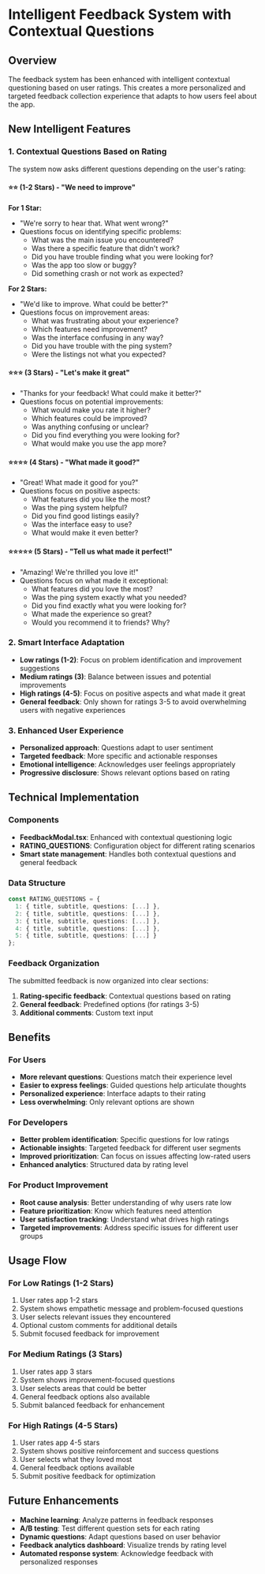 # Intelligent Feedback System with Contextual Questions

## Overview
The feedback system has been enhanced with intelligent contextual questioning based on user ratings. This creates a more personalized and targeted feedback collection experience that adapts to how users feel about the app.

## New Intelligent Features

### 1. Contextual Questions Based on Rating
The system now asks different questions depending on the user's rating:

#### ⭐⭐ (1-2 Stars) - "We need to improve"
**For 1 Star:**
- "We're sorry to hear that. What went wrong?"
- Questions focus on identifying specific problems:
  - What was the main issue you encountered?
  - Was there a specific feature that didn't work?
  - Did you have trouble finding what you were looking for?
  - Was the app too slow or buggy?
  - Did something crash or not work as expected?

**For 2 Stars:**
- "We'd like to improve. What could be better?"
- Questions focus on improvement areas:
  - What was frustrating about your experience?
  - Which features need improvement?
  - Was the interface confusing in any way?
  - Did you have trouble with the ping system?
  - Were the listings not what you expected?

#### ⭐⭐⭐ (3 Stars) - "Let's make it great"
- "Thanks for your feedback! What could make it better?"
- Questions focus on potential improvements:
  - What would make you rate it higher?
  - Which features could be improved?
  - Was anything confusing or unclear?
  - Did you find everything you were looking for?
  - What would make you use the app more?

#### ⭐⭐⭐⭐ (4 Stars) - "What made it good?"
- "Great! What made it good for you?"
- Questions focus on positive aspects:
  - What features did you like the most?
  - Was the ping system helpful?
  - Did you find good listings easily?
  - Was the interface easy to use?
  - What would make it even better?

#### ⭐⭐⭐⭐⭐ (5 Stars) - "Tell us what made it perfect!"
- "Amazing! We're thrilled you love it!"
- Questions focus on what made it exceptional:
  - What features did you love the most?
  - Was the ping system exactly what you needed?
  - Did you find exactly what you were looking for?
  - What made the experience so great?
  - Would you recommend it to friends? Why?

### 2. Smart Interface Adaptation
- **Low ratings (1-2)**: Focus on problem identification and improvement suggestions
- **Medium ratings (3)**: Balance between issues and potential improvements
- **High ratings (4-5)**: Focus on positive aspects and what made it great
- **General feedback**: Only shown for ratings 3-5 to avoid overwhelming users with negative experiences

### 3. Enhanced User Experience
- **Personalized approach**: Questions adapt to user sentiment
- **Targeted feedback**: More specific and actionable responses
- **Emotional intelligence**: Acknowledges user feelings appropriately
- **Progressive disclosure**: Shows relevant options based on rating

## Technical Implementation

### Components
- **FeedbackModal.tsx**: Enhanced with contextual questioning logic
- **RATING_QUESTIONS**: Configuration object for different rating scenarios
- **Smart state management**: Handles both contextual questions and general feedback

### Data Structure
```typescript
const RATING_QUESTIONS = {
  1: { title, subtitle, questions: [...] },
  2: { title, subtitle, questions: [...] },
  3: { title, subtitle, questions: [...] },
  4: { title, subtitle, questions: [...] },
  5: { title, subtitle, questions: [...] }
};
```

### Feedback Organization
The submitted feedback is now organized into clear sections:
1. **Rating-specific feedback**: Contextual questions based on rating
2. **General feedback**: Predefined options (for ratings 3-5)
3. **Additional comments**: Custom text input

## Benefits

### For Users
- **More relevant questions**: Questions match their experience level
- **Easier to express feelings**: Guided questions help articulate thoughts
- **Personalized experience**: Interface adapts to their rating
- **Less overwhelming**: Only relevant options are shown

### For Developers
- **Better problem identification**: Specific questions for low ratings
- **Actionable insights**: Targeted feedback for different user segments
- **Improved prioritization**: Can focus on issues affecting low-rated users
- **Enhanced analytics**: Structured data by rating level

### For Product Improvement
- **Root cause analysis**: Better understanding of why users rate low
- **Feature prioritization**: Know which features need attention
- **User satisfaction tracking**: Understand what drives high ratings
- **Targeted improvements**: Address specific issues for different user groups

## Usage Flow

### For Low Ratings (1-2 Stars)
1. User rates app 1-2 stars
2. System shows empathetic message and problem-focused questions
3. User selects relevant issues they encountered
4. Optional custom comments for additional details
5. Submit focused feedback for improvement

### For Medium Ratings (3 Stars)
1. User rates app 3 stars
2. System shows improvement-focused questions
3. User selects areas that could be better
4. General feedback options also available
5. Submit balanced feedback for enhancement

### For High Ratings (4-5 Stars)
1. User rates app 4-5 stars
2. System shows positive reinforcement and success questions
3. User selects what they loved most
4. General feedback options available
5. Submit positive feedback for optimization

## Future Enhancements
- **Machine learning**: Analyze patterns in feedback responses
- **A/B testing**: Test different question sets for each rating
- **Dynamic questions**: Adapt questions based on user behavior
- **Feedback analytics dashboard**: Visualize trends by rating level
- **Automated response system**: Acknowledge feedback with personalized responses 